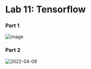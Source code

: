 # Lab 11: Tensorflow

### Part 1
![image](https://user-images.githubusercontent.com/86938356/162546836-577d4c26-d905-4698-aa87-3c3c2b48d6f0.png)

### Part 2
![2022-04-09](https://user-images.githubusercontent.com/86938356/162585329-4423ff63-ba5e-45a6-b94d-743811baa1ae.png)
